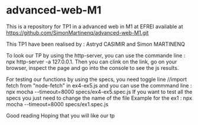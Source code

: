 # advanced-web-M1
This is a repository for TP1 in a advanced web in M1 at EFREI available at https://github.com/SimonMartinenq/advanced-web-M1.git

This TP1 have been realised by : Astryd CASIMIR and Simon MARTINENQ

To look our TP by using the http-server, 
you can use the commande line : npx http-server -a 127.0.0.1.
Then you can clink on the link, go on your browser, inspect the page
and go into the console to see the js results.

For testing our functions by using the specs, 
you need toggle line //import fetch from "node-fetch" in ex4-ex5.js
and you can use the commmand line : npx mocha --timeout=8000 specs/ex4-ex5.spec.js
If you want to test all the specs you just need to change the name of the file
Example for the ex1 : npx mocha --timeout=8000 specs/ex1.spec.js

Good reading
Hoping that you will like our tp
